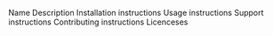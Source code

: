 Name
Description
Installation instructions
Usage instructions
Support instructions
Contributing instructions
Licenceses
